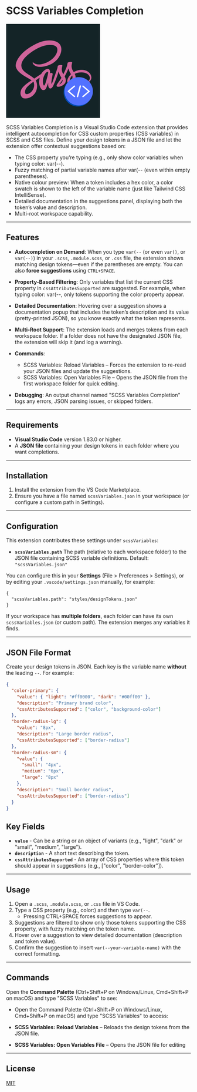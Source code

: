 # SCSS Variables Completion

![SCSS Variables Completion Logo](./images/icon.png)

SCSS Variables Completion is a Visual Studio Code extension that provides intelligent autocompletion for CSS custom properties (CSS variables) in SCSS and CSS files. Define your design tokens in a JSON file and let the extension offer contextual suggestions based on:

- The CSS property you’re typing (e.g., only show color variables when typing color: var(--).
- Fuzzy matching of partial variable names after var(-- (even within empty parentheses).
- Native colour preview: When a token includes a hex color, a color swatch is shown to the left of the variable name (just like Tailwind CSS IntelliSense).
- Detailed documentation in the suggestions panel, displaying both the token’s value and description.
- Multi-root workspace capability.

---

## Features

- **Autocompletion on Demand**:
When you type `var(--` (or even `var()`, or `var(--)`) in your `.scss`, `.module.scss`, or `.css` file, the extension shows matching design tokens—even if the parentheses are empty. You can also **force suggestions** using `CTRL+SPACE`.

- **Property-Based Filtering**:
Only variables that list the current CSS property in `cssAttributesSupported` are suggested. For example, when typing color: var(--, only tokens supporting the color property appear.

- **Detailed Documentation**:
Hovering over a suggestion shows a documentation popup that includes the token’s description and its value (pretty-printed JSON), so you know exactly what the token represents.

- **Multi-Root Support**:
The extension loads and merges tokens from each workspace folder. If a folder does not have the designated JSON file, the extension will skip it (and log a warning).

- **Commands**:
  - SCSS Variables: Reload Variables – Forces the extension to re-read your JSON files and update the suggestions.
  - SCSS Variables: Open Variables File – Opens the JSON file from the first workspace folder for quick editing.
- **Debugging**:
An output channel named "SCSS Variables Completion" logs any errors, JSON parsing issues, or skipped folders.

---

## Requirements

- **Visual Studio Code** version 1.83.0 or higher.
- A **JSON file** containing your design tokens in each folder where you want completions.

---

## Installation

1. Install the extension from the VS Code Marketplace.
2. Ensure you have a file named `scssVariables.json` in your workspace (or configure a custom path in Settings).

---

## Configuration

This extension contributes these settings under `scssVariables`:

- **`scssVariables.path`**
  The path (relative to each workspace folder) to the JSON file containing SCSS variable definitions.
  Default: `"scssVariables.json"`

You can configure this in your **Settings** (File > Preferences > Settings), or by editing your `.vscode/settings.json` manually, for example:

```jsonc
{
  "scssVariables.path": "styles/designTokens.json"
}
```

If your workspace has **multiple folders**, each folder can have its own `scssVariables.json` (or custom path). The extension merges any variables it finds.

---

## JSON File Format

Create your design tokens in JSON. Each key is the variable name **without** the leading `--`. For example:

```json
{
  "color-primary": {
    "value": { "light": "#ff0000", "dark": "#00ff00" },
    "description": "Primary brand color",
    "cssAttributesSupported": ["color", "background-color"]
  },
  "border-radius-lg": {
    "value": "8px",
    "description": "Large border radius",
    "cssAttributesSupported": ["border-radius"]
  },
  "border-radius-sm": {
    "value": {
      "small": "4px",
      "medium": "6px",
      "large": "8px"
    },
    "description": "Small border radius",
    "cssAttributesSupported": ["border-radius"]
  }
}
```

## Key Fields

- **`value`** - Can be a string or an object of variants (e.g., "light", "dark" or "small", "medium", "large").
- **`description`** - A short text describing the token.
- **`cssAttributesSupported`** - An array of CSS properties where this token should appear in suggestions (e.g., ["color", "border-color"]).

---

## Usage

1. Open a `.scss`, `.module.scss`, or `.css` file in VS Code.
2. Type a CSS property (e.g., color:) and then type `var(--`.
    - Pressing CTRL+SPACE forces suggestions to appear.
3. Suggestions are filtered to show only those tokens supporting the CSS property, with fuzzy matching on the token name.
4. Hover over a suggestion to view detailed documentation (description and token value).
5. Confirm the suggestion to insert `var(--your-variable-name)` with the correct formatting.

---

## Commands

Open the **Command Palette** (Ctrl+Shift+P on Windows/Linux, Cmd+Shift+P on macOS) and type "SCSS Variables" to see:

- Open the Command Palette (Ctrl+Shift+P on Windows/Linux, Cmd+Shift+P on macOS) and type "SCSS Variables" to access:

- **SCSS Variables: Reload Variables** – Reloads the design tokens from the JSON file.
- **SCSS Variables: Open Variables File** – Opens the JSON file for editing

---

## License

[MIT](./LICENSE)

